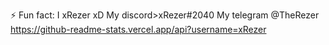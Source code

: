⚡ Fun fact: I xRezer xD
My discord>xRezer#2040
My telegram @TheRezer
https://github-readme-stats.vercel.app/api?username=xRezer
